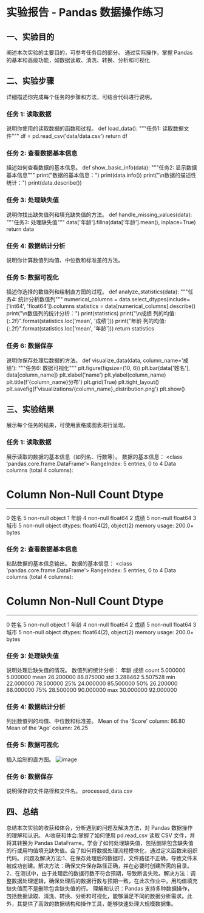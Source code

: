 # 实验报告 - Pandas 数据操作练习

## 一、实验目的
阐述本次实验的主要目的，可参考任务目的部分。
通过实际操作，掌握 Pandas 的基本和高级功能，如数据读取、清洗、转换、分析和可视化
## 二、实验步骤
详细描述你完成每个任务的步骤和方法，可结合代码进行说明。

### 任务 1: 读取数据
说明你使用的读取数据的函数和过程。
def load_data():
    """任务1: 读取数据文件"""
    df = pd.read_csv('data/data.csv')
    return df
### 任务 2: 查看数据基本信息
描述如何查看数据的基本信息。
def show_basic_info(data):
    """任务2: 显示数据基本信息"""
    print("数据的基本信息：")
    print(data.info())
    print("\n数据的描述性统计：")
    print(data.describe())
### 任务 3: 处理缺失值
说明你找出缺失值列和填充缺失值的方法。
def handle_missing_values(data):
    """任务3: 处理缺失值"""
    data['年龄'].fillna(data['年龄'].mean(), inplace=True)
    return data
### 任务 4: 数据统计分析
说明你计算数值列均值、中位数和标准差的方法。

### 任务 5: 数据可视化
描述你选择的数值列和绘制直方图的过程。
def analyze_statistics(data):
    """任务4: 统计分析数值列"""
    numerical_columns = data.select_dtypes(include=['int64', 'float64']).columns
    statistics = data[numerical_columns].describe()
    print("\n数值列的统计分析：")
    print(statistics)
    print("\n成绩 列的均值: {:.2f}".format(statistics.loc['mean', '成绩']))
    print("年龄 列的均值: {:.2f}".format(statistics.loc['mean', '年龄']))
    return statistics
### 任务 6: 数据保存
说明你保存处理后数据的方法。
def visualize_data(data, column_name='成绩'):
    """任务6: 数据可视化"""
    plt.figure(figsize=(10, 6))
    plt.bar(data['姓名'], data[column_name])
    plt.xlabel('name')
    plt.ylabel(column_name)
    plt.title(f'{column_name}分布')
    plt.grid(True)
    plt.tight_layout()
    plt.savefig(f'visualizations/{column_name}_distribution.png')
    plt.show()

## 三、实验结果
展示每个任务的结果，可使用表格或图表进行呈现。

### 任务 1: 读取数据
展示读取的数据的基本信息（如列名、行数等）。
数据的基本信息：
<class 'pandas.core.frame.DataFrame'>
RangeIndex: 5 entries, 0 to 4
Data columns (total 4 columns):
 #   Column  Non-Null Count  Dtype  
---  ------  --------------  -----  
 0   姓名    5 non-null      object 
 1   年龄    4 non-null      float64
 2   成绩    5 non-null      float64
 3   城市    5 non-null      object 
dtypes: float64(2), object(2)
memory usage: 200.0+ bytes

### 任务 2: 查看数据基本信息
粘贴数据的基本信息输出。
数据的基本信息：
<class 'pandas.core.frame.DataFrame'>
RangeIndex: 5 entries, 0 to 4
Data columns (total 4 columns):
 #   Column  Non-Null Count  Dtype  
---  ------  --------------  -----  
 0   姓名    5 non-null      object 
 1   年龄    4 non-null      float64
 2   成绩    5 non-null      float64
 3   城市    5 non-null      object 
dtypes: float64(2), object(2)
memory usage: 200.0+ bytes
### 任务 3: 处理缺失值
说明处理后缺失值的情况。
数值列的统计分析：
               年龄        成绩
count  5.000000  5.000000
mean  26.200000 88.875000
std    3.288462  5.507528
min   22.000000 78.500000
25%   24.000000 85.500000
50%   26.200000 88.000000
75%   28.500000 90.000000
max   30.000000 92.000000
### 任务 4: 数据统计分析
列出数值列的均值、中位数和标准差。
Mean of the 'Score' column: 86.80
Mean of the 'Age' column: 26.25
### 任务 5: 数据可视化
插入绘制的直方图。
![image](https://github.com/user-attachments/assets/6f9d0551-5507-468b-8ec3-078f9b6705ee)

### 任务 6: 数据保存
说明保存的文件路径和文件名。
processed_data.csv
## 四、总结
总结本次实验的收获和体会，分析遇到的问题及解决方法，对 Pandas 数据操作的理解和认识。
A:收获和体会:掌握了如何使用 pd.read_csv 读取 CSV 文件，并将其转换为 Pandas DataFrame。学会了如何处理缺失值，包括删除包含缺失值的行或用均值填充缺失值。会了如何将数据处理流程模块化，通过定义函数来组织代码。
  问题及解决方法:1、在保存处理后的数据时，文件路径不正确，导致文件未被成功创建。解决方法：确保文件保存路径正确，并在必要时创建所需的目录。2、在测试中，由于处理后的数据行数不符合预期，导致断言失败。解决方法：调整数据处理逻辑，确保处理后的数据行数与预期一致，在此次作业中，用均值填充缺失值而不是删除包含缺失值的行。
   理解和认识：Pandas 支持多种数据操作，包括数据读取、清洗、转换、分析和可视化，能够满足不同的数据分析需求。此外，其提供了高效的数据结构和操作工具，能够快速处理大规模数据集。

